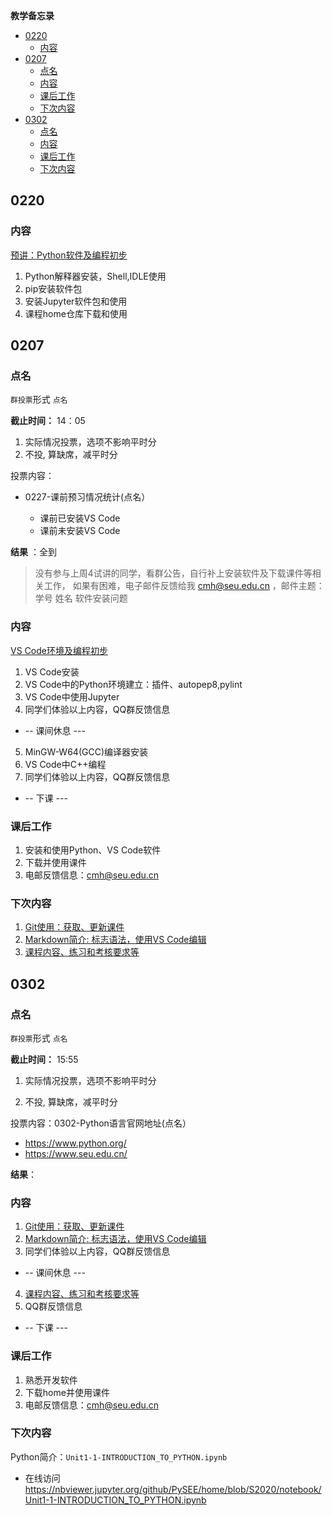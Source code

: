 **教学备忘录**

<!-- TOC -->

- [0220](#0220)
    - [内容](#内容)
- [0207](#0207)
    - [点名](#点名)
    - [内容](#内容-1)
    - [课后工作](#课后工作)
    - [下次内容](#下次内容)
- [0302](#0302)
    - [点名](#点名-1)
    - [内容](#内容-2)
    - [课后工作](#课后工作-1)
    - [下次内容](#下次内容-1)

<!-- /TOC -->

## 0220

### 内容 

[预讲：Python软件及编程初步](./guide/doc/BuildingSoftwareEnvironment.md) 

1. Python解释器安装，Shell,IDLE使用
2. pip安装软件包
3. 安装Jupyter软件包和使用
4. 课程home仓库下载和使用

## 0207

### 点名

`群投票`形式 `点名`

**截止时间：** 14：05

1. 实际情况投票，选项不影响平时分
2. 不投, 算缺席，减平时分

投票内容：

* 0227-课前预习情况统计(点名）

  * 课前已安装VS Code
  * 课前未安装VS Code

**结果** ：全到  

>没有参与上周4试讲的同学，看群公告，自行补上安装软件及下载课件等相关工作，
如果有困难，电子邮件反馈给我 cmh@seu.edu.cn ，邮件主题：学号 姓名 软件安装问题

### 内容
 
[VS Code环境及编程初步](./guide/doc/BuildingSoftwareEnvironment.md) 

1. VS Code安装
2. VS Code中的Python环境建立：插件、autopep8,pylint
3. VS Code中使用Jupyter
4. 同学们体验以上内容，QQ群反馈信息
* -- 课间休息 ---
5. MinGW-W64(GCC)编译器安装
6. VS Code中C++编程
7. 同学们体验以上内容，QQ群反馈信息
* --  下课 ---

### 课后工作

1. 安装和使用Python、VS Code软件
2. 下载并使用课件
3. 电邮反馈信息：cmh@seu.edu.cn

### 下次内容

1. [Git使用：获取、更新课件](./guide/doc/BuildingSoftwareEnvironment.md#e-using-git)
2. [Markdown简介: 标志语法，使用VS Code编辑](./guide/doc/Introduction2Markdown(Chinese).md)
4. [课程内容、练习和考核要求等](./README.md)

## 0302

### 点名

`群投票`形式 `点名`

**截止时间：** 15:55

1. 实际情况投票，选项不影响平时分

2. 不投, 算缺席，减平时分

投票内容：0302-Python语言官网地址(点名）

* https://www.python.org/
* https://www.seu.edu.cn/

**结果**：

### 内容
 
1. [Git使用：获取、更新课件](./guide/doc/BuildingSoftwareEnvironment.md#e-using-git)
2. [Markdown简介: 标志语法，使用VS Code编辑](./guide/doc/Introduction2Markdown(Chinese).md)
3. 同学们体验以上内容，QQ群反馈信息
* -- 课间休息 ---
4. [课程内容、练习和考核要求等](./README.md)
5. QQ群反馈信息
* -- 下课 ---

### 课后工作

1. 熟悉开发软件
2. 下载home并使用课件
3. 电邮反馈信息：cmh@seu.edu.cn

### 下次内容

Python简介：`Unit1-1-INTRODUCTION_TO_PYTHON.ipynb`

* 在线访问 https://nbviewer.jupyter.org/github/PySEE/home/blob/S2020/notebook/Unit1-1-INTRODUCTION_TO_PYTHON.ipynb
